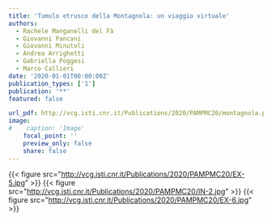 ```yaml
---
title: 'Tumulo etrusco della Montagnola: un viaggio virtuale'
authors:
  - Rachele Manganelli del Fà
  - Giovanni Pancani
  - Giovanni Minutoli
  - Andrea Arrighetti
  - Gabriella Poggesi
  - Marco Callieri
date: '2020-01-01T00:00:00Z'
publication_types: ['1']
publication: '**'
featured: false

url_pdf: http://vcg.isti.cnr.it/Publications/2020/PAMPMC20/montagnola.pdf
image:
#    caption: 'Image'
    focal_point: ''
    preview_only: false
    share: false
---
```

{{< figure src="http://vcg.isti.cnr.it/Publications/2020/PAMPMC20/EX-5.jpg" >}}
{{< figure src="http://vcg.isti.cnr.it/Publications/2020/PAMPMC20/IN-2.jpg" >}}
{{< figure src="http://vcg.isti.cnr.it/Publications/2020/PAMPMC20/EX-6.jpg" >}}
